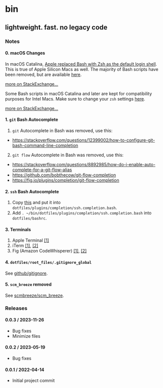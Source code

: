 # bin

## lightweight. fast. no legacy code

### Notes

#### 0. macOS Changes

In macOS Catalina, [Apple replaced Bash with Zsh as the default login shell](https://support.apple.com/en-ca/HT208050). This is true of Apple Silicon Macs as well. The majority of Bash scripts have been removed, but are available [here](https://github.com/aaronhma/bin/commit/c8547427195fc4c71441db5172f4fcdc2f120730).

[more on StackExchange...](https://apple.stackexchange.com/questions/361870/what-are-the-practical-differences-between-bash-and-zsh)

Some Bash scripts in macOS Catalina and later are kept for compatibility purposes for Intel Macs. Make sure to change your `zsh` settings [here](https://apple.stackexchange.com/questions/388622/zsh-zprofile-zshrc-zlogin-what-goes-where).

[more on StackExchange...](https://apple.stackexchange.com/questions/388622/zsh-zprofile-zshrc-zlogin-what-goes-where)

#### 1. `git` Bash Autocomplete

1. `git` Autocomplete in Bash was removed, use this:

* <https://stackoverflow.com/questions/12399002/how-to-configure-git-bash-command-line-completion>

2. `git flow` Autocomplete in Bash was removed, use this:

* <https://stackoverflow.com/questions/8892985/how-do-i-enable-auto-complete-for-a-git-flow-alias>
* <https://github.com/bobthecow/git-flow-completion>
* <https://fig.io/plugins/completion/git-flow-completion>

#### 2. `ssh` Bash Autocomplete

1. Copy [this](https://github.com/aaronhma/bin/commit/c8547427195fc4c71441db5172f4fcdc2f120730#diff-9a5cc2bb8b28fdb05ee455514ea6fac831f6f05e3e5aee75026cce25de65e7c3) and put it into `dotfiles/plugins/completion/ssh.completion.bash`.
2. Add `. ~/bin/dotfiles/plugins/completion/ssh.completion.bash` into `dotfiles/bashrc`.

#### 3. Terminals

1. Apple Terminal [[1]](https://apple.stackexchange.com/a/382327)
2. iTerm [[1]](https://iterm2.com/downloads.html), [[2]](https://iterm2.com/documentation-shell-integration.html)
3. Fig (Amazon CodeWhisperer) [[1]](https://fig.io/), [[2]](https://aws.amazon.com/blogs/devops/introducing-amazon-codewhisperer-for-command-line/)

#### 4. `dotfiles/root_files/.gitignore_global`

See [github/gitignore](https://github.com/github/gitignore).

#### 5. `scm_breeze` removed

See [scmbreeze/scm_breeze](https://github.com/scmbreeze/scm_breeze).

### Releases

#### 0.0.3 / 2023-11-26

* Bug fixes
* Minimize files

#### 0.0.2 / 2023-05-19

* Bug fixes

#### 0.0.1 / 2022-04-14

* Initial project commit
